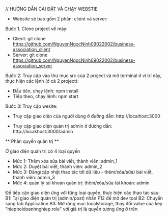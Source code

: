 // HƯỚNG DẪN CÀI ĐẶT VÀ CHẠY WEBSTIE

* Website sẽ bao gồm 2 phần: client và server:

Bước 1. Clone project về máy:
- Client: git clone https://github.com/NguyenNgocNinh09022002/business-association_client
- Server: git clone https://github.com/NguyenNgocNinh09022002/business-association_server

Bước 2: Truy cập vào thư mục src của 2 project và mở terminal ở vị trí này, thực hiện các lệnh (ở cả 2 project):
- Đầu tiên, chạy lệnh: npm install
- Tiếp theo, chạy lệnh: npm start


Bước 3: Truy cập wesite:
- Truy cập giao diện của người dùng ở đường dẫn: http://localhost:3000

- Truy cập giao diện quản trị admin ở đường dẫn: http://locakhost:3000/admin

** Phân quyền quản trị **

Ở giao diện quản trị có 4 loại quyền
* Mức 1: Thêm xóa sửa bài viết, thành viên: admin_1
* Mức 2: Duyệt bài viết, thành viên: admin_2
* Mức 3: Đăng(cập nhật thao tác tới dữ liệu - thêm/xóa/sửa) bài viết, thành viên: admin_3
* Mức 4: quản lý tài khoản quản trị: thêm/xóa/sửa tài khoản: admin

Để tiếp cận giao diện ứng với từng loại quyền, thực hiện các thao tác sau:
    B1: Tại giao diện quản trị (admin/post) nhấn F12 để mở dev tool
    B2: Chuyển sang tab Application
    B3: Mở rộng mục localstorage, thay đổi value của key "hiephoidoanhnghiep.role" với giá trị là quyền tương ứng ở trên 
